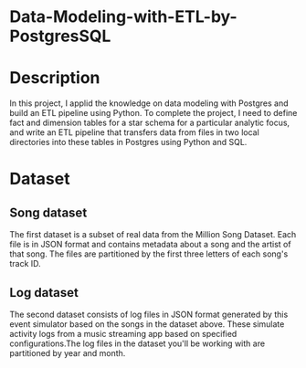 # Data-Modeling-with-ETL-by-PostgresSQL

# Description 
In this project, I applid the knowledge on data modeling with Postgres and build an ETL pipeline using Python. To complete the project, I need to define fact and dimension tables for a star schema for a particular analytic focus, and write an ETL pipeline that transfers data from files in two local directories into these tables in Postgres using Python and SQL.

# Dataset

## Song dataset

The first dataset is a subset of real data from the Million Song Dataset. Each file is in JSON format and contains metadata about a song and the artist of that song. The files are partitioned by the first three letters of each song's track ID. 

## Log dataset

The second dataset consists of log files in JSON format generated by this event simulator based on the songs in the dataset above. These simulate activity logs from a music streaming app based on specified configurations.The log files in the dataset you'll be working with are partitioned by year and month. 
